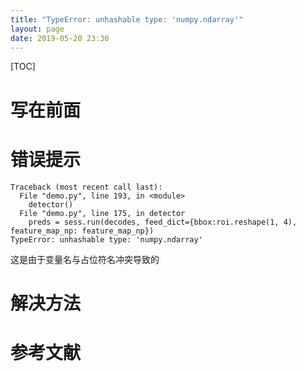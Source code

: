 ```yaml
---
title: "TypeError: unhashable type: 'numpy.ndarray'"
layout: page
date: 2019-05-20 23:30
---
```

[TOC]

# 写在前面

# 错误提示
```
Traceback (most recent call last):
  File "demo.py", line 193, in <module>
    detector()
  File "demo.py", line 175, in detector
    preds = sess.run(decodes, feed_dict={bbox:roi.reshape(1, 4), feature_map_np: feature_map_np})
TypeError: unhashable type: 'numpy.ndarray'
```
这是由于变量名与占位符名冲突导致的



# 解决方法

# 参考文献
